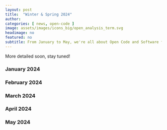 ```yaml
---
layout: post
title:  "Winter & Spring 2024"
author: 
categories: [ news, open-code ]
image: assets/images/icons_big/open_analysis_term.svg
headimage: no
featured: no
subtitle: From January to May, we're all about Open Code and Software for Analysis!
---
```


More detailed soon, stay tuned!

### January 2024


### February 2024


### March 2024


### April 2024

### May 2024
